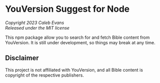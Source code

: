 # YouVersion Suggest for Node

*Copyright 2023 Caleb Evans*  
*Released under the MIT license*

This npm package allow you to search for and fetch Bible content from
YouVersion. It is still under development, so things may break at any time.

## Disclaimer

This project is not affiliated with YouVersion, and all Bible content is
copyright of the respective publishers.

